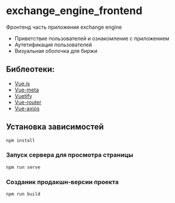# exchange_engine_frontend
Фронтенд часть приложения exchange engine
- Приветствие пользователей и ознакомление с приложением
- Аутетификация пользователей
- Визуальная оболочка для биржи

## Библеотеки:
- [Vue.js](https://ru.vuejs.org/)
- [Vue-meta](https://vue-meta.nuxtjs.org/)
- [Vuetify](https://vuetifyjs.com/en/)
- [Vue-router](https://router.vuejs.org/ru/)
- [Vue-axios](https://ru.vuejs.org/v2/cookbook/using-axios-to-consume-apis.html)

## Установка зависимостей
```
npm install
```

### Запуск сервера для просмотра страницы
```
npm run serve
```

### Созданик продакшн-версии проекта
```
npm run build
```
